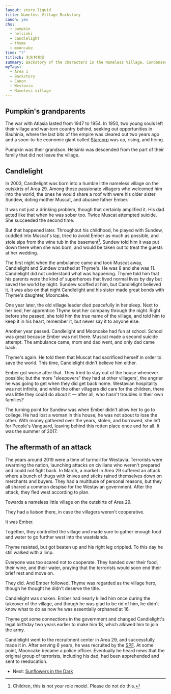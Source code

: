 ```yaml
---
layout: story.liquid
title: Nameless Village Backstory
canon: yes
chs:
  - pumpkin
  - helsinki
  - candlelight
  - thyme
  - mooncake
time: "?"
titlezh: 无名村背景
summary: Backstory of the characters in the Nameless Village. Condensed into one as some points overlap.
myTags:
  - Area 1
  - Backstory
  - Canon
  - Westavia
  - Nameless village
---
```


## Pumpkin's grandparents

The war with Atlasia lasted from 1947 to 1954. In 1950, two young souls left their village and war-torn country behind, seeking out opportunities in Bauhinia, where the last bits of the empire was cleared out two years ago and a soon-to-be economic giant called [Starcorp](/world/bauhinia/starcorp/) was up, rising, and hiring.

Pumpkin was their grandson. Helsinki was descended from the part of their family that did not leave the village.

## Candlelight

In 2003, Candlelight was born into a humble little nameless village on the outskirts of Area 29. Among those passionate villagers who welcomed him into the world, the ones he would share a roof with were his older sister Sundew, doting mother Muscat, and abusive father Ember.

It was not just a drinking problem, though that certainly amplified it. His dad acted like that when he was sober too. Twice Muscat attempted suicide. She succeeded the second time.

But that happened later. Throughout his childhood, he played with Sundew, cuddled into Muscat's lap, tried to avoid Ember as much as possible, and stole sips from the wine tub in the basement[^1]. Sundew told him it was put down there when she was born, and would be taken out to treat the guests at her wedding.

The first night when the ambulance came and took Muscat away, Candlelight and Sundew crashed at Thyme's. He was 8 and she was 11. Candlelight did not understand what was happening. Thyme told him that his parents were the kind of superheroes that lived normal lives by day but saved the world by night. Sundew scoffed at him, but Candlelight believed it. It was also on that night Candlelight and his sister made great bonds with Thyme's daughter, Mooncake.

One year later, the old village leader died peacefully in her sleep. Next to her bed, her apprentice Thyme kept her company through the night. Right before she passed, she told him the true name of the village, and told him to keep it in his heart, remember it, but never say it to anyone else.

Another year passed. Candlelight and Mooncake had fun at school. School was great because Ember was not there. Muscat made a second suicide attempt. The ambulance came, mom and dad went, and only dad came back.

Thyme's again. He told them that Muscat had sacrificed herself in order to save the world. This time, Candlelight didn't believe him either.

Ember got worse after that. They tried to stay out of the house whenever possible; but the more "sleepovers" they had at other villagers', the angrier he was going to get when they did get back home. Westavian hospitality was not infinite, and while the other villagers did care for the children, there was little they could do about it — after all, who hasn't troubles in their own families?

The turning point for Sundew was when Ember didn't allow her to go to college. He had lost a woman in this house; he was not about to lose the other. With money gathered over the years, stolen, and borrowed, she left for People's Vanguard, leaving behind this rotten place once and for all. It was the summer of 2017.

## The aftermath of an attack

The years around 2019 were a time of turmoil for Westavia. Terrorists were swarming the nation, launching attacks on civilians who weren't prepared and could not fight back. In March, a market in Area 29 suffered an attack where a bunch of thugs with knives and sticks rained themselves down on merchants and buyers. They had a multitude of personal reasons, but they all shared a common despise for the Westavian government. After the attack, they fled west according to plan.

Towards a nameless little village on the outskirts of Area 29.

They had a liaison there, in case the villagers weren't cooperative.

It was Ember.

Together, they controlled the village and made sure to gather enough food and water to go further west into the wastelands.

Thyme resisted, but got beaten up and his right leg crippled. To this day he still walked with a limp.

Everyone was too scared not to cooperate. They handed over their food, their wine, and their water, praying that the terrorists would soon end their brief rest and move on.

They did. And Ember followed. Thyme was regarded as the village hero, though he thought he didn't deserve the title.

Candlelight was shaken. Ember had nearly killed him once during the takeover of the village, and though he was glad to be rid of him, he didn't know what to do as now he was essentially orphaned at 16.

Thyme got some connections in the government and changed Candlelight's legal birthday two years earlier to make him 18, which allowed him to join the army.

Candlelight went to the recruitment center in Area 29, and successfully made it in. After serving 6 years, he was recruited by the [SPF](/world/westavia/spf/). At some point, Mooncake became a police officer. Eventually he heard news that the original group of terrorists, including his dad, had been apprehended and sent to reeducation.

- Next: [Sunflowers in the Dark](/stories/sunflowers-in-the-dark/)

[^1]: Children, this is not your role model. Please do not do this.
